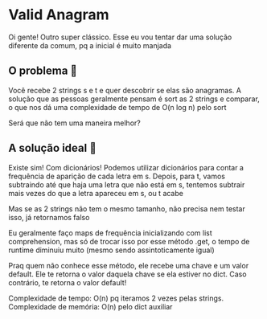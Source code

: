 # Valid Anagram

Oi gente! Outro super clássico. Esse eu vou tentar dar uma solução diferente da comum, pq a inicial é muito manjada 

## O problema :thinking:

Você recebe 2 strings s e t e quer descobrir se elas são anagramas. A solução que as pessoas geralmente pensam é sort as 2 strings e comparar, o que nos dá uma complexidade de tempo de O(n log n) pelo sort

Será que não tem uma maneira melhor?

## A solução ideal :star_struck:

Existe sim! Com dicionários! Podemos utilizar dicionários para contar a frequência de aparição de cada letra em s. Depois, para t, vamos subtraindo até que haja uma letra que não está em s, tentemos subtrair mais vezes do que a letra apareceu em s, ou t acabe

Mas se as 2 strings não tem o mesmo tamanho, não precisa nem testar isso, já retornamos falso

Eu geralmente faço maps de frequência inicializando com list comprehension, mas só de trocar isso por esse método .get, o tempo de runtime diminuiu muito (mesmo sendo assintoticamente igual)

Praq quem não conhece esse método, ele recebe uma chave e um valor default. Ele te retorna o valor daquela chave se ela estiver no dict. Caso contrário, te retorna o valor default!

Complexidade de tempo: O(n) pq iteramos 2 vezes pelas strings. Complexidade de memória: O(n) pelo dict auxiliar
